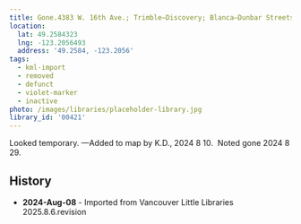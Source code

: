```yaml
---
title: Gone.4383 W. 16th Ave.; Trimble—Discovery; Blanca—Dunbar Streets
location:
  lat: 49.2584323
  lng: -123.2056493
  address: '49.2584, -123.2056'
tags:
  - kml-import
  - removed
  - defunct
  - violet-marker
  - inactive
photo: /images/libraries/placeholder-library.jpg
library_id: '00421'
---
```

Looked temporary.
—Added to map by K.D., 2024 8 10.  
Noted gone 2024 8 29.

## History
- **2024-Aug-08** - Imported from Vancouver Little Libraries 2025.8.6.revision
